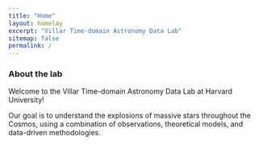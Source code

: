 ```yaml
---
title: "Home"
layout: homelay
excerpt: "Villar Time-domain Astronomy Data Lab"
sitemap: false
permalink: /
---
```


### About the lab

Welcome to the Villar Time-domain Astronomy Data Lab at Harvard University! 

Our goal is to understand the explosions of massive stars throughout the Cosmos, using a combination of observations, theoretical models, and data-driven methodologies. 